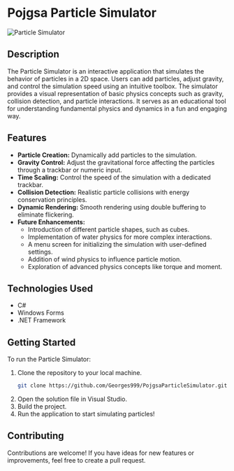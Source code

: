 # Pojgsa Particle Simulator

![Particle Simulator](https://img.shields.io/badge/Status-Active-green)

## Description
The Particle Simulator is an interactive application that simulates the behavior of particles in a 2D space. Users can add particles, adjust gravity, and control the simulation speed using an intuitive toolbox. The simulator provides a visual representation of basic physics concepts such as gravity, collision detection, and particle interactions. It serves as an educational tool for understanding fundamental physics and dynamics in a fun and engaging way.

## Features
- **Particle Creation:** Dynamically add particles to the simulation.
- **Gravity Control:** Adjust the gravitational force affecting the particles through a trackbar or numeric input.
- **Time Scaling:** Control the speed of the simulation with a dedicated trackbar.
- **Collision Detection:** Realistic particle collisions with energy conservation principles.
- **Dynamic Rendering:** Smooth rendering using double buffering to eliminate flickering.
- **Future Enhancements:**
  - Introduction of different particle shapes, such as cubes.
  - Implementation of water physics for more complex interactions.
  - A menu screen for initializing the simulation with user-defined settings.
  - Addition of wind physics to influence particle motion.
  - Exploration of advanced physics concepts like torque and moment.

## Technologies Used
- C#
- Windows Forms
- .NET Framework

## Getting Started
To run the Particle Simulator:
1. Clone the repository to your local machine.
    ```bash
   git clone https://github.com/Georges999/PojgsaParticleSimulator.git
    
3. Open the solution file in Visual Studio.
4. Build the project.
5. Run the application to start simulating particles!

## Contributing
Contributions are welcome! If you have ideas for new features or improvements, feel free to create a pull request.
